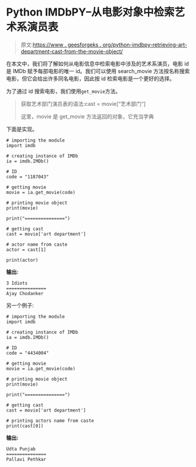 # Python IMDbPY–从电影对象中检索艺术系演员表

> 原文:[https://www . geesforgeks . org/python-imdbpy-retrieving-art-department-cast-from-the-movie-object/](https://www.geeksforgeeks.org/python-imdbpy-retrieving-art-department-cast-from-the-movie-object/)

在本文中，我们将了解如何从电影信息中检索电影中涉及的艺术系演员，电影 id 是 IMDb 赋予每部电影的唯一 id。我们可以使用 search_movie 方法按名称搜索电影，但它会给出许多同名电影，因此按 id 检索电影是一个更好的选择。

为了通过 id 搜索电影，我们使用`get_movie`方法。

> 获取艺术部门演员表的语法:cast = movie[“艺术部门”]
> 
> 这里，movie 是 get_movie 方法返回的对象，它充当字典

下面是实现。

```
# importing the module
import imdb

# creating instance of IMDb
ia = imdb.IMDb()

# ID
code = "1187043"

# getting movie
movie = ia.get_movie(code)

# printing movie object
print(movie)

print("===============")

# getting cast
cast = movie['art department']

# actor name from caste
actor = cast[1]

print(actor)
```

**输出:**

```
3 Idiots
===============
Ajay Chodanker

```

另一个例子:

```
# importing the module
import imdb

# creating instance of IMDb
ia = imdb.IMDb()

# ID
code = "4434004"

# getting movie
movie = ia.get_movie(code)

# printing movie object
print(movie)

print("===============")

# getting cast
cast = movie['art department']

# printing actors name from caste
print(cast[0])
```

**输出:**

```
Udta Punjab
===============
Pallavi Pethkar

```